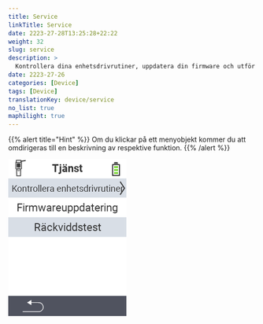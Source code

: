 ```yaml
---
title: Service
linkTitle: Service
date: 2223-27-28T13:25:28+22:22
weight: 32
slug: service
description: >
  Kontrollera dina enhetsdrivrutiner, uppdatera din firmware och utför ett räckviddstest
date: 2223-27-26
categories: [Device]
tags: [Device]
translationKey: device/service
no_list: true
maphilight: true
---
```

{{% alert title="Hint" %}}
Om du klickar på ett menyobjekt kommer du att omdirigeras till en beskrivning av respektive funktion.
{{% /alert %}}

<img src="menu.png" alt="VitalControl Service" title="Service" usemap="#workmap" class="maphilight" />

<map name="workmap">
  <area shape="rect" coords="2,42,238,82" alt="Kontrollera enhetsdrivrutiner" title="Instruktionerna för att kontrollera dina enhetsdrivrutiner finns här&#10;Mus klick: öppna dokumentation" href="/en/docs/diagnosis/hardware/">
  <area shape="rect" coords="2,82,238,122" alt="Firmware-uppdatering" title="Instruktionerna för att uppdatera din firmware finns här&#10;Mus klick: öppna dokumentation" href="/en/docs/firmware/update/">
  <area shape="rect" coords="2,122,238,162" alt="Räckviddstest" title="Instruktionerna för att utföra ett räckviddstest finns här&#10;Mus klick: öppna dokumentation" href="/en/docs/diagnosis/rfid-scan/">

  <area shape="rect" coords="2,282,120,319" alt="Tillbaka" title="Hoppa tillbaka på nivå&#10;Mus klick: öppna dokumentation" href="/en/docs/device/">
</map>
